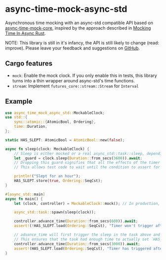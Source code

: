 # async-time-mock-async-std

Asynchronous time mocking with an async-std compatible API based on [async-time-mock-core](https://github.com/communityvi/async-time-mock/tree/master/async-time-mock-core), inspired by the approach described in [Mocking Time In Async Rust](https://www.ditto.live/blog/mocking-time-in-async-rust).

NOTE: This library is still in it's infancy, the API is still likely to change (read: improve). Please leave your feedback and suggestions on [GitHub](https://github.com/communityvi/async-time-mock).

## Cargo features
* `mock`: Enable the mock clock. If you only enable this in tests, this library turns into a thin wrapper around async-std's time functions.
* `stream`: Implement `futures_core::stream::Stream` for `Interval`

## Example

```rust
use async_time_mock_async_std::MockableClock;
use std::{
	sync::atomic::{AtomicBool, Ordering},
	time::Duration,
};

static HAS_SLEPT: AtomicBool = AtomicBool::new(false);

async fn sleep(clock: MockableClock) {
	// Sleep is either mocked or a real async_std::task::sleep, depending on which variant of `MockableClock` you pass in.
	let _guard = clock.sleep(Duration::from_secs(3600)).await;
	// Dropping this guard signifies that all the effects of the timer have finished.
	// This allows test code to wait until the condition to assert for has happened.

	println!("Slept for an hour");
	HAS_SLEPT.store(true, Ordering::SeqCst);
}

#[async_std::main]
async fn main() {
	let (clock, controller) = MockableClock::mock(); // In production, you can use MockableClock::Real instead

	async_std::task::spawn(sleep(clock));

	controller.advance_time(Duration::from_secs(600)).await;
	assert!(!HAS_SLEPT.load(Ordering::SeqCst), "Timer won't trigger after just 10 minutes.");

	// advance_time will first trigger the sleep in the task above and then wait until the `_guard` was dropped.
	// This ensures that the task had enough time to actually set `HAS_SLEPT` to `true`.
	controller.advance_time(Duration::from_secs(3000)).await;
	assert!(HAS_SLEPT.load(Ordering::SeqCst), "Timer has triggered after 1 hour.")
}
```

